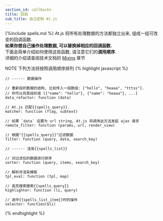 ```yaml
---
section_id: callbacks
title: 回调
sub_title: 自己定制 At.js
---
```

{%include spells.md %}
At.js 将所有处理数据的方法都独立出来, 组成一组可改变的回调函数.  
**如果你想自己操作处理数据, 可以替换掉相应的回调函数.**  
下面会简单介绍如何使用这些函数, 请注意它们的**调用顺序**.  
详细的介绍请查阅技术文档的 <a href="http://coffeedoc.info/github/ichord/At.js/master/mixins/DEFAULT_CALLBACKS.html" target="_blank">Mixins</a> 章节

<span class="label label-warning">NOTE</span> 下列方法将按照调用顺序排列
{% highlight javascript %}

    // ------ 数据操作

    // 重新组织数据的结构, 比如传入一组数组: ["hello", "heaaa", "tttss"]. 
    // 你可以将其组织成 [{"name": "hello"}, {"name": "heaaa"}, ...]
    data_refactor: function (data)
        
    // At.js 匹配{{spells_query}}.
    matcher: function (flag, subtext)

    // 如果 `data` 设置为 url string, At.js 将调用此方法发起 ajax 请求
    remote_filter: function (params, url, render_view)

    // 根据"{{spells_query}}"过滤数据
    filter: function (query, data, search_key)

    // ------ 渲染{{spells_list}}

    // 对过滤后的数据进行排序
    sorter: function (query, items, search_key)

    // 解析并渲染模板
    tpl_eval: function (tpl, map)

    // 高亮搜索搜索{{spells_query}}
    highlighter: function (li, query)

    // 选中{{spells_list_item}}时的操作
    selector: function($li)

{% endhighlight %}

